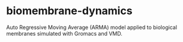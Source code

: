 # biomembrane-dynamics
Auto Regressive Moving Average (ARMA) model applied to biological membranes simulated with Gromacs and VMD.
